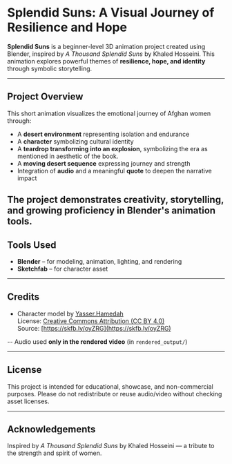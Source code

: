 # Splendid Suns: A Visual Journey of Resilience and Hope

**Splendid Suns** is a beginner-level 3D animation project created using Blender, inspired by *A Thousand Splendid Suns* by Khaled Hosseini. This animation explores powerful themes of **resilience, hope, and identity** through symbolic storytelling.

---

##  Project Overview

This short animation visualizes the emotional journey of Afghan women through:
- A **desert environment** representing isolation and endurance
- A **character** symbolizing cultural identity
- A **teardrop transforming into an explosion**, symbolizing the  era as mentioned in aesthetic of the book.
- A **moving desert sequence** expressing journey and strength
- Integration of **audio** and a meaningful **quote** to deepen the narrative impact

The project demonstrates creativity, storytelling, and growing proficiency in Blender's animation tools.
---

##  Tools Used

- **Blender** – for modeling, animation, lighting, and rendering
- **Sketchfab** – for character asset


---

##  Credits

- Character model by [Yasser.Hamedah](https://sketchfab.com/Yasser.Hamedah)  
  License: [Creative Commons Attribution (CC BY 4.0)](https://creativecommons.org/licenses/by/4.0/)  
  Source: [https://skfb.ly/oyZRG](https://skfb.ly/oyZRG)

-- Audio used **only in the rendered video** (in `rendered_output/`)

---

##  License

This project is intended for educational, showcase, and non-commercial purposes. Please do not redistribute or reuse audio/video without checking asset licenses.

---

##  Acknowledgements

Inspired by *A Thousand Splendid Suns* by Khaled Hosseini — a tribute to the strength and spirit of  women.

